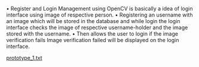 •	Register and Login Management using OpenCV is basically a idea of login interface using image of respective person.
•	Registering an username with an image which will be stored in the database and while login the login interface checks the image of respective username-holder and the image stored with the username.
•	Then allows the user to login if the image verification fails Image verification failed will be displayed on the login interface.

[prototype_1.txt](https://github.com/SravanthVK/Project-Face-Recognition/files/10283907/prototype_1.txt)
